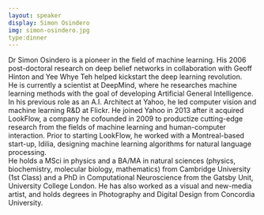 ```yaml
---
layout: speaker
display: Simon Osindero
img: simon-osindero.jpg
type:dinner
---
```

Dr Simon Osindero is a pioneer in the field of machine learning. His 2006
post-doctoral research on deep belief networks in collaboration with Geoff Hinton
and Yee Whye Teh helped kickstart the deep learning revolution.  
He is currently a scientist at DeepMind, where he researches machine learning
methods with the goal of developing Artificial General Intelligence. In his previous
role as an A.I. Architect at Yahoo, he led computer vision and machine learning
R&D at Flickr. He joined Yahoo in 2013 after it acquired LookFlow, a company he
cofounded in 2009 to productize cutting-edge research from the fields of machine
learning and human-computer interaction. Prior to starting LookFlow, he worked
with a Montreal-based start-up, Idilia, designing machine learning algorithms for
natural language processing.  
He holds a MSci in physics and a BA/MA in natural sciences (physics, biochemistry,
molecular biology, mathematics) from Cambridge University (1st Class) and a PhD
in Computational Neuroscience from the Gatsby Unit, University College London. He
has also worked as a visual and new-media artist, and holds degrees in Photography
and Digital Design from Concordia University.
